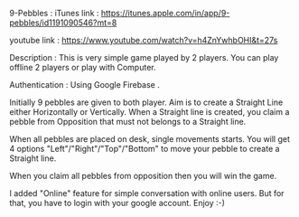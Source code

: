 9-Pebbles :
iTunes link : https://itunes.apple.com/in/app/9-pebbles/id1191090546?mt=8

youtube link : https://www.youtube.com/watch?v=h4ZnYwhbOHI&t=27s

Description : This is very simple game played by 2 players. You can play offline 2 players or play with Computer.

Authentication : Using Google Firebase .

Initially 9 pebbles are given to both player. Aim is to create a Straight Line either Horizontally or Vertically. When a Straight line is created, you claim a pebble from Opposition that must not belongs to a Straight line.

When all pebbles are placed on desk, single movements starts. You will get 4 options "Left"/"Right"/"Top"/"Bottom" to move your pebble to create a Straight line. 

When you claim all pebbles from opposition then you will win the game.

I added "Online" feature for simple conversation with online users. But for that, you have to login with your google account.
Enjoy :-)

